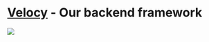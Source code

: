 # [Velocy](https://github.com/ishtms/velocy) - Our backend framework

![](https://uddrapi.com/api/img?page=Velocy_5.0)
